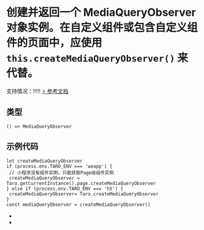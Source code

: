 # 创建并返回一个 MediaQueryObserver 对象实例。在自定义组件或包含自定义组件的页面中，应使用 `this.createMediaQueryObserver()` 来代替。
支持情况：!!!!!
[> 参考文档
](https://developers.weixin.qq.com/miniprogram/dev/framework/view/resizable.html#Media%20Query)
## 类型[​](createMediaQueryObserver.html#类型)
```tsx
() => MediaQueryObserver
```

## 示例代码[​](createMediaQueryObserver.html#示例代码)
```tsx
let createMediaQueryObserver
if (process.env.TARO_ENV === 'weapp') {
 // 小程序没有组件实例，只能获取Page级组件实例
 createMediaQueryObserver = Taro.getCurrentInstance().page.createMediaQueryObserver
} else if (process.env.TARO_ENV === 'h5') {
 createMediaQueryObserver= Taro.createMediaQueryObserver
}
const mediaQueryObserver = createMediaQueryObserver()
```

- 
-
